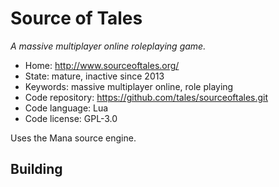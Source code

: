 # Source of Tales

_A massive multiplayer online roleplaying game._

- Home: http://www.sourceoftales.org/
- State: mature, inactive since 2013
- Keywords: massive multiplayer online, role playing
- Code repository: https://github.com/tales/sourceoftales.git
- Code language: Lua
- Code license: GPL-3.0

Uses the Mana source engine.

## Building

